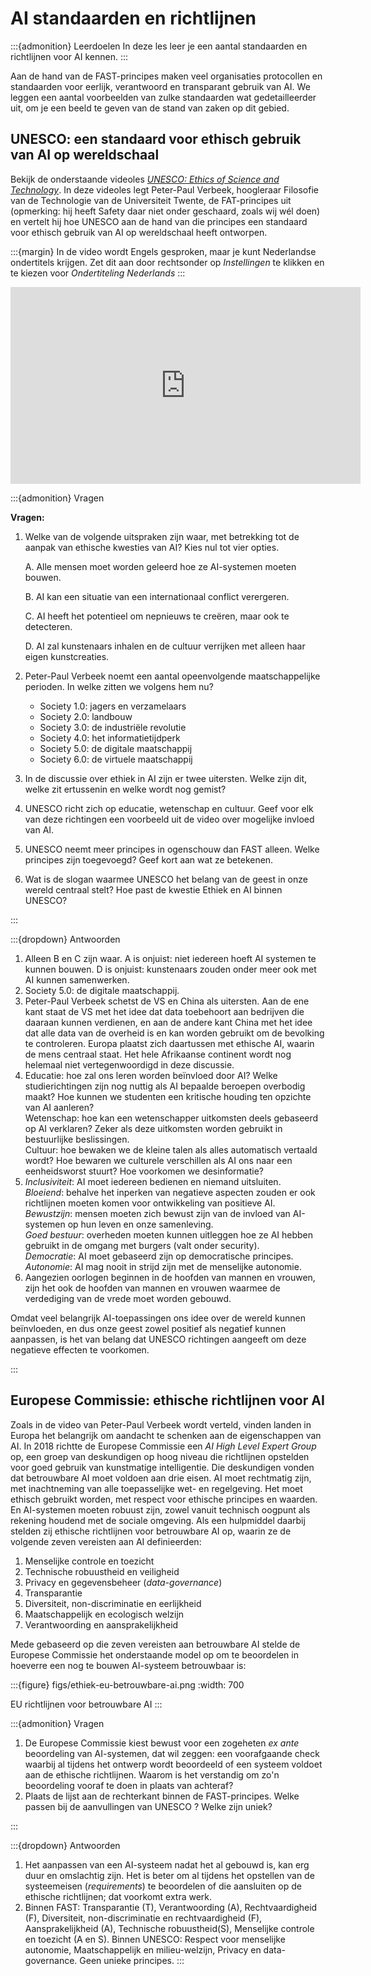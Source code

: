 # AI standaarden en richtlijnen

:::{admonition} Leerdoelen
In deze les leer je een aantal standaarden en richtlijnen voor AI kennen.
:::

Aan de hand van de FAST-principes maken veel organisaties protocollen en standaarden voor eerlijk, verantwoord en transparant gebruik van AI. We leggen een aantal voorbeelden van zulke standaarden wat gedetailleerder uit, om je een beeld te geven van de stand van zaken op dit gebied.

## UNESCO: een standaard voor ethisch gebruik van AI op wereldschaal

Bekijk de onderstaande videoles [*UNESCO: Ethics of Science and Technology*](https://www.youtube.com/embed/nXrd3-f0gtE?si=6vlLDgUYeJFUEVtM).  In deze videoles legt Peter-Paul Verbeek, hoogleraar Filosofie van de Technologie van de Universiteit Twente, de FAT-principes uit (opmerking: hij heeft Safety daar niet onder geschaard, zoals wij wél doen) en vertelt hij hoe UNESCO aan de hand van die principes een standaard voor ethisch gebruik van AI op wereldschaal heeft ontworpen.

:::{margin}
In de video wordt Engels gesproken, maar je kunt Nederlandse ondertitels krijgen. Zet dit aan door rechtsonder  op *Instellingen* te klikken en te kiezen voor *Ondertiteling Nederlands*
:::

<iframe width="560" height="315" src="https://www.youtube.com/embed/nXrd3-f0gtE?si=6vlLDgUYeJFUEVtM" title="YouTube video player" frameborder="0" allow="accelerometer; autoplay; clipboard-write; encrypted-media; gyroscope; picture-in-picture; web-share" allowfullscreen></iframe>

:::{admonition} Vragen

**Vragen:**

1. Welke van de volgende uitspraken zijn waar, met betrekking tot de aanpak van ethische kwesties van AI? Kies nul tot vier opties.
    
    A. Alle mensen moet worden geleerd hoe ze AI-systemen moeten bouwen.
    
    B. AI kan een situatie van een internationaal conflict verergeren.
    
    C. AI heeft het potentieel om nepnieuws te creëren, maar ook te detecteren.
    
    D. AI zal kunstenaars inhalen en de cultuur verrijken met alleen haar eigen kunstcreaties.
    
2. Peter-Paul Verbeek noemt een aantal opeenvolgende maatschappelijke perioden. In welke zitten we volgens hem nu?
    - Society 1.0: jagers en verzamelaars
    - Society 2.0: landbouw
    - Society 3.0: de industriële revolutie
    - Society 4.0: het informatietijdperk
    - Society 5.0: de digitale maatschappij
    - Society 6.0: de virtuele maatschappij
3. In de discussie over ethiek in AI zijn er twee uitersten. Welke zijn dit, welke zit ertussenin en welke wordt nog gemist?
4. UNESCO richt zich op educatie, wetenschap en cultuur. Geef voor elk van deze richtingen een voorbeeld uit de video over mogelijke invloed van AI.
5. UNESCO neemt meer principes in ogenschouw dan FAST alleen. Welke principes zijn toegevoegd? Geef kort aan wat ze betekenen.
6. Wat is de slogan waarmee UNESCO het belang van de geest in onze wereld centraal stelt? Hoe past de kwestie Ethiek en AI binnen UNESCO?

:::

:::{dropdown} Antwoorden


1. Alleen B en C zijn waar. A is onjuist: niet iedereen hoeft AI systemen te kunnen bouwen. D is onjuist: kunstenaars zouden onder meer ook met AI kunnen samenwerken.
2. Society 5.0: de digitale maatschappij.
3. Peter-Paul Verbeek schetst de VS en China als uitersten. Aan de ene kant staat de VS met het idee dat data toebehoort aan bedrijven die daaraan kunnen verdienen, en aan de andere kant China met het idee dat alle data van de overheid is en kan worden gebruikt om de bevolking te controleren. Europa plaatst zich daartussen met ethische AI, waarin de mens centraal staat. Het hele Afrikaanse continent wordt nog helemaal niet vertegenwoordigd in deze discussie.
4. Educatie: hoe zal ons leren worden beïnvloed door AI? Welke studierichtingen zijn nog nuttig als AI bepaalde beroepen overbodig maakt? Hoe kunnen we studenten een kritische houding ten opzichte van AI aanleren?  
Wetenschap: hoe kan een wetenschapper uitkomsten deels gebaseerd op AI verklaren? Zeker als deze uitkomsten worden gebruikt in bestuurlijke beslissingen.  
Cultuur: hoe bewaken we de kleine talen als alles automatisch vertaald wordt? Hoe bewaren we culturele verschillen als AI ons naar een eenheidsworst stuurt? Hoe voorkomen we desinformatie?
5. *Inclusiviteit*: AI moet iedereen bedienen en niemand uitsluiten.  
*Bloeiend*: behalve het inperken van negatieve aspecten zouden er ook richtlijnen moeten komen voor ontwikkeling van positieve AI.  
*Bewustzijn*: mensen moeten zich bewust zijn van de invloed van AI-systemen op hun leven en onze samenleving.  
*Goed bestuur*: overheden moeten kunnen uitleggen hoe ze AI hebben gebruikt in de omgang met burgers
(valt onder security).  
*Democratie*: AI moet gebaseerd zijn op democratische principes.  
*Autonomie*: AI mag nooit in strijd zijn met de menselijke autonomie.
7. Aangezien oorlogen beginnen in de hoofden van mannen en vrouwen, zijn het ook de hoofden van mannen en vrouwen waarmee de verdediging van de vrede  moet worden gebouwd.
    
Omdat veel belangrijk AI-toepassingen ons idee over de wereld kunnen beïnvloeden, en dus onze geest zowel positief als negatief kunnen aanpassen, is het van belang dat UNESCO richtingen aangeeft om deze negatieve effecten te voorkomen.

:::

## Europese Commissie: ethische richtlijnen voor AI

Zoals in de video van Peter-Paul Verbeek wordt verteld, vinden landen in Europa het belangrijk om aandacht te schenken aan de eigenschappen van AI. In 2018 richtte de Europese Commissie een *AI High Level Expert Group* op, een groep van deskundigen op hoog niveau die richtlijnen opstelden voor goed gebruik van kunstmatige intelligentie. Die deskundigen vonden dat betrouwbare AI moet voldoen aan drie eisen. AI moet rechtmatig zijn, met inachtneming van alle toepasselijke wet- en regelgeving. Het moet ethisch gebruikt worden, met respect voor ethische principes en waarden. En AI-systemen moeten robuust zijn, zowel vanuit technisch oogpunt als rekening houdend met de sociale omgeving. Als een hulpmiddel daarbij stelden zij ethische richtlijnen voor betrouwbare AI op, waarin ze de volgende zeven vereisten aan AI definieerden:

1. Menselijke controle en toezicht
2. Technische robuustheid en veiligheid
3. Privacy en gegevensbeheer (*data-governance*)
4. Transparantie
5. Diversiteit, non-discriminatie en eerlijkheid
6. Maatschappelijk en ecologisch welzijn
7. Verantwoording en aansprakelijkheid

Mede gebaseerd op die zeven vereisten aan betrouwbare AI stelde de Europese Commissie het onderstaande model op om te beoordelen in hoeverre een nog te bouwen AI-systeem betrouwbaar is:

:::{figure} figs/ethiek-eu-betrouwbare-ai.png
:width: 700

EU richtlijnen voor betrouwbare AI
:::

:::{admonition} Vragen

1. De Europese Commissie kiest bewust voor een zogeheten *ex ante* beoordeling van AI-systemen, dat wil zeggen: een voorafgaande check waarbij al tijdens het ontwerp wordt beoordeeld of een systeem voldoet aan de ethische richtlijnen. Waarom is het verstandig om zo'n beoordeling vooraf te doen in plaats van achteraf?
2. Plaats de lijst aan de rechterkant binnen de FAST-principes. Welke passen bij de aanvullingen van UNESCO ? Welke zijn uniek?

:::

:::{dropdown} Antwoorden
1. Het aanpassen van een AI-systeem nadat het al gebouwd is, kan erg duur en omslachtig zijn. Het is beter om al tijdens het opstellen van de systeemeisen (*requirements*) te beoordelen of die aansluiten op de ethische richtlijnen; dat voorkomt extra werk.
2. Binnen FAST: Transparantie (T), Verantwoording (A), Rechtvaardigheid (F), Diversiteit, non-discriminatie en rechtvaardigheid (F), Aansprakelijkheid (A), Technische robuustheid(S), Menselijke controle en toezicht (A en S).
Binnen UNESCO: Respect voor menselijke autonomie,  Maatschappelijk en milieu-welzijn, Privacy en data-governance.
Geen unieke principes.
:::
